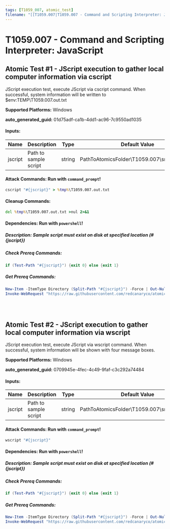 ```yaml
---
tags: [T1059_007, atomic_test]
filename: "[[T1059.007|T1059.007 - Command and Scripting Interpreter: JavaScript]]"
---
```

# T1059.007 - Command and Scripting Interpreter: JavaScript

## Atomic Test #1 - JScript execution to gather local computer information via cscript
JScript execution test, execute JScript via cscript command. When successful, system information will be written to $env:TEMP\T1059.007.out.txt

**Supported Platforms:** Windows


**auto_generated_guid:** 01d75adf-ca1b-4dd1-ac96-7c9550ad1035





#### Inputs:
| Name | Description | Type | Default Value |
|------|-------------|------|---------------|
| jscript | Path to sample script | string | PathToAtomicsFolder&#92;T1059.007&#92;src&#92;sys_info.js|


#### Attack Commands: Run with `command_prompt`! 


```cmd
cscript "#{jscript}" > %tmp%\T1059.007.out.txt
```

#### Cleanup Commands:
```cmd
del %tmp%\T1059.007.out.txt >nul 2>&1
```



#### Dependencies:  Run with `powershell`!
##### Description: Sample script must exist on disk at specified location (#{jscript})
##### Check Prereq Commands:
```powershell
if (Test-Path "#{jscript}") {exit 0} else {exit 1}
```
##### Get Prereq Commands:
```powershell
New-Item -ItemType Directory (Split-Path "#{jscript}") -Force | Out-Null
Invoke-WebRequest "https://raw.githubusercontent.com/redcanaryco/atomic-red-team/master/atomics/T1059.007/src/sys_info.js" -OutFile "#{jscript}"
```




<br/>
<br/>

## Atomic Test #2 - JScript execution to gather local computer information via wscript
JScript execution test, execute JScript via wscript command. When successful, system information will be shown with four message boxes.

**Supported Platforms:** Windows


**auto_generated_guid:** 0709945e-4fec-4c49-9faf-c3c292a74484





#### Inputs:
| Name | Description | Type | Default Value |
|------|-------------|------|---------------|
| jscript | Path to sample script | string | PathToAtomicsFolder&#92;T1059.007&#92;src&#92;sys_info.js|


#### Attack Commands: Run with `command_prompt`! 


```cmd
wscript "#{jscript}"
```




#### Dependencies:  Run with `powershell`!
##### Description: Sample script must exist on disk at specified location (#{jscript})
##### Check Prereq Commands:
```powershell
if (Test-Path "#{jscript}") {exit 0} else {exit 1}
```
##### Get Prereq Commands:
```powershell
New-Item -ItemType Directory (Split-Path "#{jscript}") -Force | Out-Null
Invoke-WebRequest "https://raw.githubusercontent.com/redcanaryco/atomic-red-team/master/atomics/T1059.007/src/sys_info.js" -OutFile "#{jscript}"
```




<br/>
